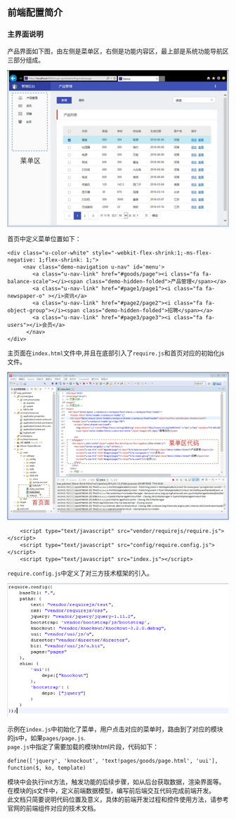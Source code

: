 ## 前端配置简介


### 主界面说明

产品界面如下图，由左侧是菜单区，右侧是功能内容区，最上部是系统功能导航区三部分组成。

![产品界面](/img/image105.jpg)

首页中定义菜单位置如下：  

```
<div class="u-color-white" style="-webkit-flex-shrink:1;-ms-flex-negative: 1;flex-shrink: 1;">
     <nav class="demo-navigation u-nav" id='menu'>	
		<a class="u-nav-link" href="#goods/page"><i class="fa fa-balance-scale"></i><span class="demo-hidden-folded">产品管理</span></a>
		<a class="u-nav-link" href="#page1/page1"><i class="fa fa-newspaper-o" ></i>资讯</a>
		<a class="u-nav-link" href="#page2/page2"><i class="fa fa-object-group"></i><span class="demo-hidden-folded">招聘</span></a>
        <a class="u-nav-link" href="#page3/page3"><i class="fa fa-users"></i>会员</a>
      </nav>
</div>
```

主页面在`index.html`文件中,并且在底部引入了`require.js`和首页对应的初始化js文件。

![主页面](../img/image106.jpg)
 

```
    <script type="text/javascript" src="vendor/requirejs/require.js"></script>
    <script type="text/javascript" src="config/require.config.js"></script>
    <script type="text/javascript" src="index.js"></script>
```
`require.config.js`中定义了对三方技术框架的引入。  


![](/img/image017.jpg)



示例在`index.js`中初始化了菜单，用户点击对应的菜单时，路由到了对应的模块的js中，如果`pages/page.js`.  
`page.js`中指定了需要加载的模块html片段，代码如下：  
	
	define(['jquery', 'knockout', 'text!pages/goods/page.html', 'uui'], function($, ko, template)  

模块中会执行init方法，触发功能的后续步骤，如从后台获取数据，渲染界面等。在模块的js文件中，定义前端数据模型，编写前后端交互代码完成前端开发。  
此文档只简要说明代码位置及意义，具体的前端开发过程和控件使用方法，请参考官网的前端组件对应的技术文档。  